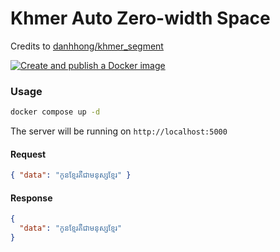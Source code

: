 # Khmer Auto Zero-width Space

Credits to [danhhong/khmer_segment](https://github.com/danhhong/khmer_segment)

[![Create and publish a Docker image](https://github.com/pigeon-media/khmer-auto-zwsp/actions/workflows/build-publish.yml/badge.svg)](https://github.com/pigeon-media/khmer-auto-zwsp/actions/workflows/build-publish.yml)

### Usage


```bash
docker compose up -d
```

The server will be running on `http://localhost:5000`

#### Request

```json
{ "data": "កូនខ្មែរគឺជាមនុស្សខ្មែរ" }
```


#### Response

```json
{
  "data": "កូនខ្មែរ​គឺជា​មនុស្ស​ខ្មែរ"
}
```
